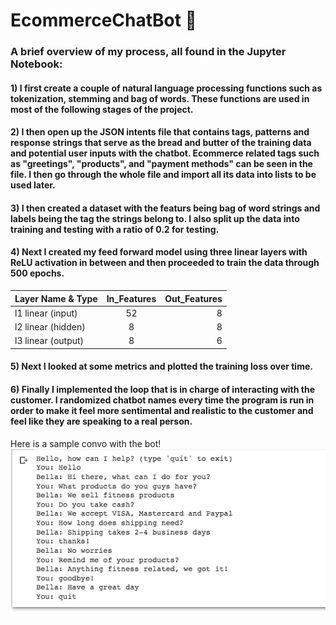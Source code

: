 # EcommerceChatBot 🤖

### A brief overview of my process, all found in the Jupyter Notebook:
#### 1) I first create a couple of natural language processing functions such as tokenization, stemming and bag of words. These functions are used in most of the following stages of the project.

#### 2) I then open up the JSON intents file that contains tags, patterns and response strings that serve as the bread and butter of the training data and potential user inputs with the chatbot. Ecommerce related tags such as "greetings", "products", and "payment methods" can be seen in the file. I then go through the whole file and import all its data into lists to be used later.

#### 3) I then created a dataset with the featurs being bag of word strings and labels being the tag the strings belong to. I also split up the data into training and testing with a ratio of 0.2 for testing.

#### 4) Next I created my feed forward model using three linear layers with ReLU activation in between and then proceeded to train the data through 500 epochs.

| Layer Name & Type | In_Features | Out_Features |
| :---              |:---:        |          ---:|
| l1 linear (input)         | 52          | 8            |
| l2 linear (hidden) | 8 | 8 | 
| l3 linear (output) | 8       | 6|

#### 5) Next I looked at some metrics and plotted the training loss over time.

#### 6) Finally I implemented the loop that is in charge of interacting with the customer. I randomized chatbot names every time the program is run in order to make it feel more sentimental and realistic to the customer and feel like they are speaking to a real person.



Here is a sample convo with the bot!
![Image](https://github.com/akhalifaa/EcommerceChatBot/blob/main/Example%20Convo.png)
